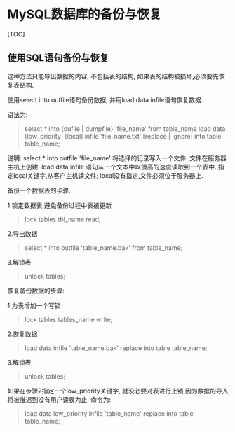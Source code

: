 <!-- 5 feet apart -->
# MySQL数据库的备份与恢复

[TOC]

## 使用SQL语句备份与恢复

这种方法只能导出数据的内容, 不包括表的结构, 如果表的结构被损坏,必须要先恢复表结构.

使用select into outfile语句备份数据, 并用load data infile语句恢复数据.

语法为:
> select  *  into {oufile | dumpfile} 'file_name'  from  table_name
> load  data  [low_priority]  [local]  infile 'file_name.txt'  [replace | ignore]
> into  table  table_name;

说明:
select * into outfile 'file_name' 将选择的记录写入一个文件. 文件在服务器主机上创建.
load data infile 语句从一个文本中以很高的速度读取到一个表中. 指定local关键字,从客户主机读文件; local没有指定,文件必须位于服务器上.

备份一个数据表的步骤:

1.锁定数据表,避免备份过程中表被更新
> lock tables tbl_name read;

2.导出数据
> select * into outfile 'table_name.bak' from table_name;

3.解锁表
> unlock tables;

恢复备份数据的步骤:

1.为表增加一个写锁
> lock tables tables_name write;

2.恢复数据
> load data infile 'table_name.bak' replace into table table_name;

3.解锁表
> unlock tables;

如果在步骤2指定一个low_priority关键字, 就没必要对表进行上锁,因为数据的导入将被推迟到没有用户读表为止. 命令为:
> load data low_priority infile 'table_name' replace into table table_name;
